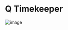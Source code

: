 # Q Timekeeper


![image](https://user-images.githubusercontent.com/86996507/231542081-24a17f32-18ad-4f61-b760-0aecd8773210.png)



